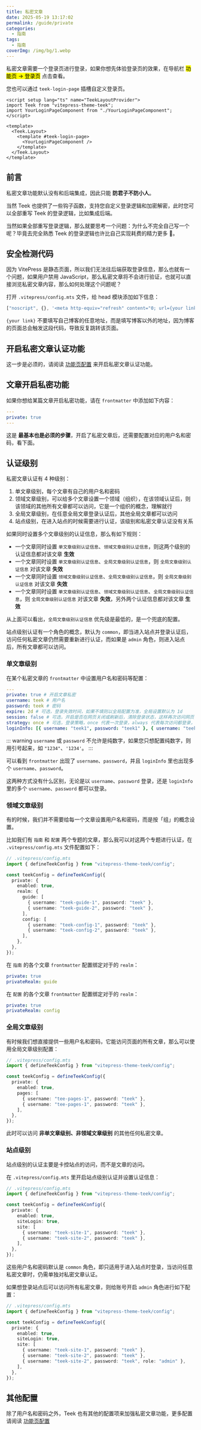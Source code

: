 ```yaml
---
title: 私密文章
date: 2025-05-19 13:17:02
permalink: /guide/private
categories:
  - 指南
tags:
  - 指南
coverImg: /img/bg/1.webp
---
```


私密文章需要一个登录页进行登录，如果你想先体验登录页的效果，在导航栏 <mark>功能页 -> 登录页</mark> 点击查看。

您也可以通过 `teek-login-page` 插槽自定义登录页。

```vue
<script setup lang="ts" name="TeekLayoutProvider">
import Teek from "vitepress-theme-teek";
import YourLoginPageComponent from "./YourLoginPageComponent";
</script>

<template>
  <Teek.Layout>
    <template #teek-login-page>
      <YourLoginPageComponent />
    </template>
  </Teek.Layout>
</template>
```

## 前言

私密文章功能默认没有和后端集成，因此只能 **防君子不防小人**。

当然 Teek 也提供了一些钩子函数，支持您自定义登录逻辑和加密解密，此时您可以全部重写 Teek 的登录逻辑，比如集成后端。

当然如果全部重写登录逻辑，那么就要思考一个问题：为什么不完全自己写一个呢？毕竟去完全熟悉 Teek 的登录逻辑也许比自己实现耗费的精力更多 :dog:。

## 安全检测代码

因为 VitePress 是静态页面，所以我们无法往后端获取登录信息，那么也就有一个问题，如果用户禁用 JavaScript，那么私密文章将不会进行验证，也就可以直接浏览私密文章内容，那么如何处理这个问题呢？

打开 `.vitepress/config.mts` 文件，给 head 模块添加如下信息：

```js
["noscript", {}, '<meta http-equiv="refresh" content="0; url={your link}">'];
```

`{your link}` 不要填写自己博客的任意地址，而是填写博客以外的地址，因为博客的页面总会触发这段代码，导致反复跳转该页面。

## 开启私密文章认证功能

这一步是必须的，请阅读 [功能页配置](/reference/function-page-config#私密文章-登录页) 来开启私密文章认证功能。

## 文章开启私密功能

如果你想给某篇文章开启私密功能，请在 `frontmatter` 中添加如下内容：

```yml
---
private: true
---
```

这是 **最基本也是必须的步骤**，开启了私密文章后，还需要配置对应的用户名和密码，看下面。

## 认证级别

私密文章认证有 4 种级别：

1. 单文章级别，每个文章有自己的用户名和密码
2. 领域文章级别，可以给多个文章设置一个领域（组织），在该领域认证后，则该领域的其他所有文章都可以访问，它是一个组织的概念，理解就行
3. 全局文章级别，在任意全局文章登录认证后，其他全局文章都可以访问
4. 站点级别，在进入站点的时候需要进行认证，该级别和私密文章认证没有关系

如果同时设置多个文章级别的认证信息，那么有如下规则：

- 一个文章同时设置 `单文章级别认证信息`、`领域文章级别认证信息`，则这两个级别的认证信息都对该文章 **生效**
- 一个文章同时设置 `单文章级别认证信息`、`全局文章级别认证信息`，则 `全局文章级别认证信息` 对该文章 **失效**
- 一个文章同时设置 `领域文章级别认证信息`、`全局文章级别认证信息`，则 `全局文章级别认证信息` 对该文章 **失效**
- 一个文章同时设置 `单文章级别认证信息`、`领域文章级别认证信息`、`全局文章级别认证信息`，则 `全局文章级别认证信息` 对该文章 **失效**，另外两个认证信息都对该文章 **生效**

从上面可以看出，`全局文章级别认证信息` 优先级是最低的，是一个兜底的配置。

站点级别认证有一个角色的概念，默认为 `common`，即当进入站点并登录认证后，访问任何私密文章仍然需要重新进行认证，而如果是 `admin` 角色，则进入站点后，所有文章都可以访问。

### 单文章级别

在某个私密文章的 `frontmatter` 中设置用户名和密码等配置：

```yml
---
private: true # 开启文章私密
username: teek # 用户名
password: teek # 密码
expire: 2d # 可选，登录失效时间，如果不填则以全局配置为准，全局设置默认为 1d
session: false # 可选，开启是否在网页关闭或刷新后，清除登录状态，这样再次访问网页，需要重新登录，默认为 false
strategy: once # 可选，登录策略，once 代表一次登录，always 代表每次访问都登录，默认为 once
loginInfo: [{ username: "teek1", password: "teek1" }, { username: "teek2", password: "teek2" }]
```

::: warning
`username` 或 `password` 不允许是纯数字，如果您只想配置纯数字，则用引号起来，如 `"1234"`、`'1234'`。
:::

可以看到 `frontmatter` 出现了 `username`、`password`，并且 `loginInfo` 里也出现多个 `username`、`password`。

这两种方式没有什么区别，无论是以 `username`、`password` 登录，还是 `loginInfo` 里的多个 `username`、`password` 都可以登录。

### 领域文章级别

有的时候，我们并不需要给每一个文章设置用户名和密码，而是按「组」的概念设置。

比如我们有 `指南` 和 `配置` 两个专题的文章，那么我可以对这两个专题进行认证，在 `.vitepress/config.mts` 文件配置如下：

```ts
// .vitepress/config.mts
import { defineTeekConfig } from "vitepress-theme-teek/config";

const teekConfig = defineTeekConfig({
  private: {
    enabled: true,
    realm: {
      guide: [
        { username: "teek-guide-1", password: "teek" },
        { username: "teek-guide-2", password: "teek" },
      ],
      config: [
        { username: "teek-config-1", password: "teek" },
        { username: "teek-config-2", password: "teek" },
      ],
    },
  },
});
```

在 `指南` 的各个文章 `frontmatter` 配置绑定对于的 `realm`：

```yaml
private: true
privateRealm: guide
```

在 `配置` 的各个文章 `frontmatter` 配置绑定对于的 `realm`：

```yaml
private: true
privateRealm: config
```

### 全局文章级别

有时候我们想直接提供一些用户名和密码，它能访问页面的所有文章，那么可以使用全局文章级别配置：

```ts
// .vitepress/config.mts
import { defineTeekConfig } from "vitepress-theme-teek/config";

const teekConfig = defineTeekConfig({
  private: {
    enabled: true,
    pages: [
      { username: "tee-pages-1", password: "teek" },
      { username: "tee-pages-1", password: "teek" },
    ],
  },
});
```

此时可以访问 **非单文章级别、非领域文章级别** 的其他任何私密文章。

### 站点级别

站点级别的认证主要是卡控站点的访问，而不是文章的访问。

在 `.vitepress/config.mts` 里开启站点级别认证并设置认证信息：

```ts
// .vitepress/config.mts
import { defineTeekConfig } from "vitepress-theme-teek/config";

const teekConfig = defineTeekConfig({
  private: {
    enabled: true,
    siteLogin: true,
    site: [
      { username: "teek-site-1", password: "teek" },
      { username: "teek-site-2", password: "teek" },
    ],
  },
});
```

这些用户名和密码默认是 `common` 角色，即只适用于进入站点时登录，当访问任意私密文章时，仍需单独对私密文章认证。

如果想登录站点后可以访问所有私密文章，则给账号开启 `admin` 角色进行如下配置：

```ts {11}
// .vitepress/config.mts
import { defineTeekConfig } from "vitepress-theme-teek/config";

const teekConfig = defineTeekConfig({
  private: {
    enabled: true,
    siteLogin: true,
    site: [
      { username: "teek-site-1", password: "teek" },
      { username: "teek-site-2", password: "teek" },
      { username: "teek-site-2", password: "teek", role: "admin" },
    ],
  },
});
```

## 其他配置

除了用户名和密码之外，Teek 也有其他的配置项来加强私密文章功能，更多配置请阅读 [功能页配置](/reference/function-page-config#私密文章-登录页)
